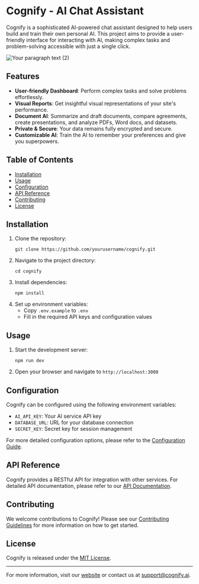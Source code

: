 # Cognify - AI Chat Assistant

Cognify is a sophisticated AI-powered chat assistant designed to help users build and train their own personal AI. This project aims to provide a user-friendly interface for interacting with AI, making complex tasks and problem-solving accessible with just a single click.

![Your paragraph text (2)](https://github.com/user-attachments/assets/8e78009a-862c-49b6-a034-deaeb9998d0e)


## Features

- **User-friendly Dashboard**: Perform complex tasks and solve problems effortlessly.
- **Visual Reports**: Get insightful visual representations of your site's performance.
- **Document AI**: Summarize and draft documents, compare agreements, create presentations, and analyze PDFs, Word docs, and datasets.
- **Private & Secure**: Your data remains fully encrypted and secure.
- **Customizable AI**: Train the AI to remember your preferences and give you superpowers.

## Table of Contents

- [Installation](#installation)
- [Usage](#usage)
- [Configuration](#configuration)
- [API Reference](#api-reference)
- [Contributing](#contributing)
- [License](#license)

## Installation

1. Clone the repository:
   ```
   git clone https://github.com/yourusername/cognify.git
   ```
2. Navigate to the project directory:
   ```
   cd cognify
   ```
3. Install dependencies:
   ```
   npm install
   ```
4. Set up environment variables:
   - Copy `.env.example` to `.env`
   - Fill in the required API keys and configuration values

## Usage

1. Start the development server:
   ```
   npm run dev
   ```
2. Open your browser and navigate to `http://localhost:3000`

## Configuration

Cognify can be configured using the following environment variables:

- `AI_API_KEY`: Your AI service API key
- `DATABASE_URL`: URL for your database connection
- `SECRET_KEY`: Secret key for session management

For more detailed configuration options, please refer to the [Configuration Guide](docs/configuration.md).

## API Reference

Cognify provides a RESTful API for integration with other services. For detailed API documentation, please refer to our [API Documentation](docs/api.md).

## Contributing

We welcome contributions to Cognify! Please see our [Contributing Guidelines](CONTRIBUTING.md) for more information on how to get started.

## License

Cognify is released under the [MIT License](LICENSE).

---

For more information, visit our [website](https://www.cognify.ai) or contact us at support@cognify.ai.
